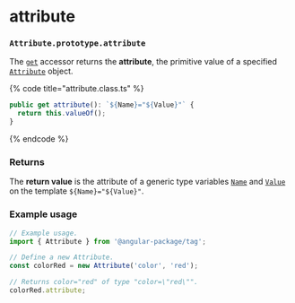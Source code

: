 # attribute

### `Attribute.prototype.attribute`

The [`get`](https://developer.mozilla.org/en-US/docs/Web/JavaScript/Reference/Functions/get) accessor returns the **attribute**, the primitive value of a specified [`Attribute`](../../attribute.md) object.

{% code title="attribute.class.ts" %}
```typescript
public get attribute(): `${Name}="${Value}"` {
  return this.valueOf();
}
```
{% endcode %}

### Returns

The **return value** is the attribute of a generic type variables [`Name`](../../generic-type-variables.md#wrap-opening) and [`Value`](../../generic-type-variables.md#attribute-less-than...-value-greater-than) on the template `${Name}="${Value}"`.

### Example usage

```typescript
// Example usage.
import { Attribute } from '@angular-package/tag';

// Define a new Attribute.
const colorRed = new Attribute('color', 'red');

// Returns color="red" of type "color=\"red\"".
colorRed.attribute;
```
